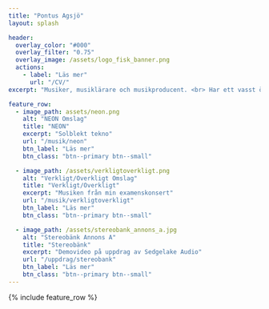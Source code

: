 ```yaml
---
title: "Pontus Agsjö"
layout: splash

header:
  overlay_color: "#000"
  overlay_filter: "0.75"
  overlay_image: /assets/logo_fisk_banner.png
  actions:
    - label: "Läs mer"
      url: "/CV/"
excerpt: "Musiker, musiklärare och musikproducent. <br> Har ett vasst öra och en kärlek för bråkiga instrument. <br> Bra på tekno, rock, pop och experimentell musik. <br> Sjunger och spelar keyboard, bas, gitarr och trummor."

feature_row:
  - image_path: assets/neon.png
    alt: "NEON Omslag"
    title: "NEON"
    excerpt: "Solblekt tekno"
    url: "/musik/neon"
    btn_label: "Läs mer"
    btn_class: "btn--primary btn--small"

  - image_path: /assets/verkligtoverkligt.png
    alt: "Verkligt/Overkligt Omslag"
    title: "Verkligt/Overkligt"
    excerpt: "Musiken från min examenskonsert"
    url: "/musik/verkligtoverkligt"
    btn_label: "Läs mer"
    btn_class: "btn--primary btn--small"

  - image_path: /assets/stereobank_annons_a.jpg
    alt: "Stereobänk Annons A"
    title: "Stereobänk"
    excerpt: "Demovideo på uppdrag av Sedgelake Audio"
    url: "/uppdrag/stereobank"
    btn_label: "Läs mer"
    btn_class: "btn--primary btn--small"
---
```


{% include feature_row %}
